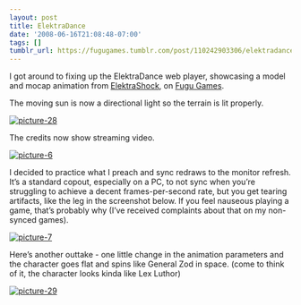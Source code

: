 ```yaml
---
layout: post
title: ElektraDance
date: '2008-06-16T21:08:48-07:00'
tags: []
tumblr_url: https://fugugames.tumblr.com/post/110242903306/elektradance
---
```

I got around to fixing up the ElektraDance web player, showcasing a model and mocap animation from [ElektraShock](http://www.elektrashock.com/), on [Fugu Games](http://www.fugugames.com/).

The moving sun is now a directional light so the terrain is lit properly.

[![](http://itshardtofondlepenguins.com/wp-content/uploads/2008/06/picture-28.png "picture-28")](http://itshardtofondlepenguins.com/wp-content/uploads/2008/06/picture-28.png)

The credits now show streaming video.

[![](http://itshardtofondlepenguins.com/wp-content/uploads/2008/06/picture-6.png "picture-6")](http://itshardtofondlepenguins.com/wp-content/uploads/2008/06/picture-6.png)

I decided to practice what I preach and sync redraws to the monitor refresh. It’s a standard copout, especially on a PC, to not sync when you’re struggling to achieve a decent frames-per-second rate, but you get tearing artifacts, like the leg in the screenshot below. If you feel nauseous playing a game, that’s probably why (I’ve received complaints about that on my non-synced games).

[![](http://itshardtofondlepenguins.com/wp-content/uploads/2008/06/picture-7.png "picture-7")](http://itshardtofondlepenguins.com/wp-content/uploads/2008/06/picture-7.png)

Here’s another outtake - one little change in the animation parameters and the character goes flat and spins like General Zod in space. (come to think of it, the character looks kinda like Lex Luthor)

[![](http://itshardtofondlepenguins.com/wp-content/uploads/2008/06/picture-29.png "picture-29")](http://itshardtofondlepenguins.com/wp-content/uploads/2008/06/picture-29.png)

